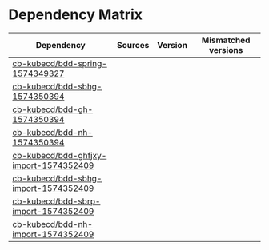 # Dependency Matrix

Dependency | Sources | Version | Mismatched versions
---------- | ------- | ------- | -------------------
[cb-kubecd/bdd-spring-1574349327](https://github.com/cb-kubecd/bdd-spring-1574349327.git) |  | []() | 
[cb-kubecd/bdd-sbhg-1574350394](https://github.com/cb-kubecd/bdd-sbhg-1574350394.git) |  | []() | 
[cb-kubecd/bdd-gh-1574350394](https://github.com/cb-kubecd/bdd-gh-1574350394.git) |  | []() | 
[cb-kubecd/bdd-nh-1574350394](https://github.com/cb-kubecd/bdd-nh-1574350394.git) |  | []() | 
[cb-kubecd/bdd-ghfjxy-import-1574352409](https://github.com/cb-kubecd/bdd-ghfjxy-import-1574352409.git) |  | []() | 
[cb-kubecd/bdd-sbhg-import-1574352409](https://github.com/cb-kubecd/bdd-sbhg-import-1574352409.git) |  | []() | 
[cb-kubecd/bdd-sbrp-import-1574352409](https://github.com/cb-kubecd/bdd-sbrp-import-1574352409.git) |  | []() | 
[cb-kubecd/bdd-nh-import-1574352409](https://github.com/cb-kubecd/bdd-nh-import-1574352409.git) |  | []() | 
